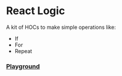 # React Logic

A kit of HOCs to make simple operations like:

- If
- For
- Repeat

### [Playground](https://matheusalbino.github.io/react-logic/)
